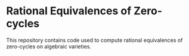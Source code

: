 # Rational Equivalences of Zero-cycles

This repository contains code used to compute rational equivalences of zero-cycles on algebraic varieties. 
